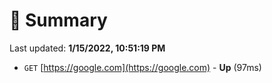 # 📖 Summary
Last updated: **1/15/2022, 10:51:19 PM**

- `GET` [https://google.com](https://google.com) - **Up** (97ms)
